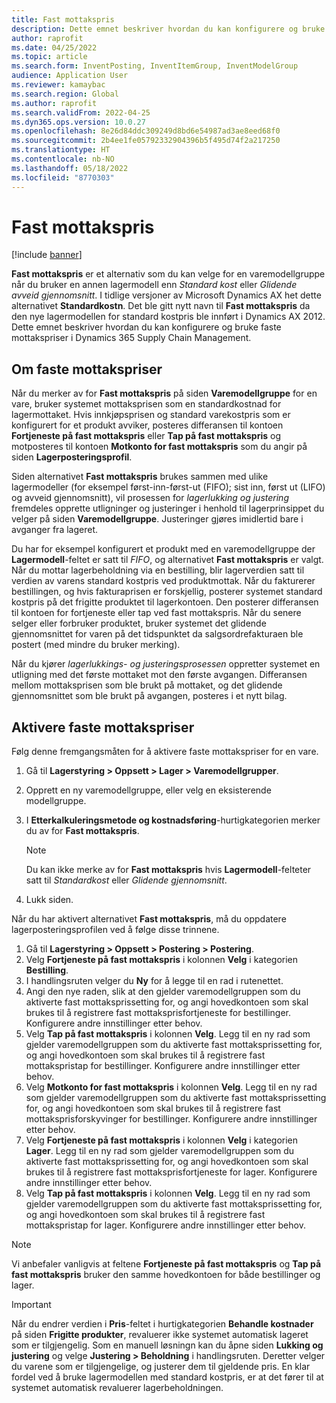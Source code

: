 ```yaml
---
title: Fast mottakspris
description: Dette emnet beskriver hvordan du kan konfigurere og bruke faste mottakspriser i Microsoft Dynamics 365 Supply Chain Management.
author: raprofit
ms.date: 04/25/2022
ms.topic: article
ms.search.form: InventPosting, InventItemGroup, InventModelGroup
audience: Application User
ms.reviewer: kamaybac
ms.search.region: Global
ms.author: raprofit
ms.search.validFrom: 2022-04-25
ms.dyn365.ops.version: 10.0.27
ms.openlocfilehash: 8e26d84ddc309249d8bd6e54987ad3ae8eed68f0
ms.sourcegitcommit: 2b4ee1fe05792332904396b5f495d74f2a217250
ms.translationtype: HT
ms.contentlocale: nb-NO
ms.lasthandoff: 05/18/2022
ms.locfileid: "8770303"
---
```

# <a name="fixed-receipt-price"></a>Fast mottakspris

[!include [banner](../includes/banner.md)]

**Fast mottakspris** er et alternativ som du kan velge for en varemodellgruppe når du bruker en annen lagermodell enn *Standard kost* eller *Glidende avveid gjennomsnitt*. I tidlige versjoner av Microsoft Dynamics AX het dette alternativet **Standardkostn**. Det ble gitt nytt navn til **Fast mottakspris** da den nye lagermodellen for standard kostpris ble innført i Dynamics AX 2012. Dette emnet beskriver hvordan du kan konfigurere og bruke faste mottakspriser i Dynamics 365 Supply Chain Management.

## <a name="about-fixed-receipt-prices"></a>Om faste mottakspriser

Når du merker av for **Fast mottakspris** på siden **Varemodellgruppe** for en vare, bruker systemet mottaksprisen som en standardkostnad for lagermottaket. Hvis innkjøpsprisen og standard varekostpris som er konfigurert for et produkt avviker, posteres differansen til kontoen **Fortjeneste på fast mottakspris** eller **Tap på fast mottakspris** og motposteres til kontoen **Motkonto for fast mottakspris** som du angir på siden **Lagerposteringsprofil**.

Siden alternativet **Fast mottakspris** brukes sammen med ulike lagermodeller (for eksempel først-inn-først-ut (FIFO); sist inn, først ut (LIFO) og avveid gjennomsnitt), vil prosessen for *lagerlukking og justering* fremdeles opprette utligninger og justeringer i henhold til lagerprinsippet du velger på siden **Varemodellgruppe**. Justeringer gjøres imidlertid bare i avganger fra lageret.

Du har for eksempel konfigurert et produkt med en varemodellgruppe der **Lagermodell**-feltet er satt til *FIFO*, og alternativet **Fast mottakspris** er valgt. Når du mottar lagerbeholdning via en bestilling, blir lagerverdien satt til verdien av varens standard kostpris ved produktmottak. Når du fakturerer bestillingen, og hvis fakturaprisen er forskjellig, posterer systemet standard kostpris på det frigitte produktet til lagerkontoen. Den posterer differansen til kontoen for fortjeneste eller tap ved fast mottakspris. Når du senere selger eller forbruker produktet, bruker systemet det glidende gjennomsnittet for varen på det tidspunktet da salgsordrefakturaen ble postert (med mindre du bruker merking).

Når du kjører *lagerlukkings- og justeringsprosessen* oppretter systemet en utligning med det første mottaket mot den første avgangen. Differansen mellom mottaksprisen som ble brukt på mottaket, og det glidende gjennomsnittet som ble brukt på avgangen, posteres i et nytt bilag.

## <a name="enable-fixed-receipt-prices"></a>Aktivere faste mottakspriser

Følg denne fremgangsmåten for å aktivere faste mottakspriser for en vare.

1. Gå til **Lagerstyring \> Oppsett \> Lager \> Varemodellgrupper**.
2. Opprett en ny varemodellgruppe, eller velg en eksisterende modellgruppe.
3. I **Etterkalkuleringsmetode og kostnadsføring**-hurtigkategorien merker du av for **Fast mottakspris**.

    > [!NOTE]
    > Du kan ikke merke av for **Fast mottakspris** hvis **Lagermodell**-felteter satt til *Standardkost* eller *Glidende gjennomsnitt*.

4. Lukk siden.

Når du har aktivert alternativet **Fast mottakspris**, må du oppdatere lagerposteringsprofilen ved å følge disse trinnene.

1. Gå til **Lagerstyring \> Oppsett \> Postering \> Postering**.
1. Velg **Fortjeneste på fast mottakspris** i kolonnen **Velg** i kategorien **Bestilling**.
1. I handlingsruten velger du **Ny** for å legge til en rad i rutenettet.
1. Angi den nye raden, slik at den gjelder varemodellgruppen som du aktiverte fast mottaksprissetting for, og angi hovedkontoen som skal brukes til å registrere fast mottaksprisfortjeneste for bestillinger. Konfigurere andre innstillinger etter behov.
1. Velg **Tap på fast mottakspris** i kolonnen **Velg**. Legg til en ny rad som gjelder varemodellgruppen som du aktiverte fast mottaksprissetting for, og angi hovedkontoen som skal brukes til å registrere fast mottakspristap for bestillinger. Konfigurere andre innstillinger etter behov.
1. Velg **Motkonto for fast mottakspris** i kolonnen **Velg**. Legg til en ny rad som gjelder varemodellgruppen som du aktiverte fast mottaksprissetting for, og angi hovedkontoen som skal brukes til å registrere fast mottaksprisforskyvinger for bestillinger. Konfigurere andre innstillinger etter behov.
1. Velg **Fortjeneste på fast mottakspris** i kolonnen **Velg** i kategorien **Lager**. Legg til en ny rad som gjelder varemodellgruppen som du aktiverte fast mottaksprissetting for, og angi hovedkontoen som skal brukes til å registrere fast mottaksprisfortjeneste for lager. Konfigurere andre innstillinger etter behov.
1. Velg **Tap på fast mottakspris** i kolonnen **Velg**. Legg til en ny rad som gjelder varemodellgruppen som du aktiverte fast mottaksprissetting for, og angi hovedkontoen som skal brukes til å registrere fast mottakspristap for lager. Konfigurere andre innstillinger etter behov.

> [!NOTE]
> Vi anbefaler vanligvis at feltene **Fortjeneste på fast mottakspris** og **Tap på fast mottakspris** bruker den samme hovedkontoen for både bestillinger og lager.

> [!IMPORTANT]
> Når du endrer verdien i **Pris**-feltet i hurtigkategorien **Behandle kostnader** på siden **Frigitte produkter**, revaluerer ikke systemet automatisk lageret som er tilgjengelig. Som en manuell løsningn kan du åpne siden **Lukking og justering** og velge **Justering \> Beholdning** i handlingsruten. Deretter velger du varene som er tilgjengelige, og justerer dem til gjeldende pris. En klar fordel ved å bruke lagermodellen med standard kostpris, er at det fører til at systemet automatisk revaluerer lagerbeholdningen.
